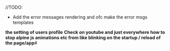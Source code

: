//TODO:

<!--TODO: Make the chat app for the web, look in gpt for the idea on how to do it -->
<!--TODO: Check all the paths for compatibility with all kinds of screens and remake the ui depending on that (the ElseProfile is kind of f_ed)-->

- Add the error messages rendering and ofc make the error msgs templates


**the setting of users profile**
**Check on youtube and just everywhere how to stop alpine js animations etc from like blinking on the startup / reload of the page/app**#

<!-- TODO: Make the handleinbox handler for the chat page, make hub, client and wshandler for sockets and try that shit out -->
